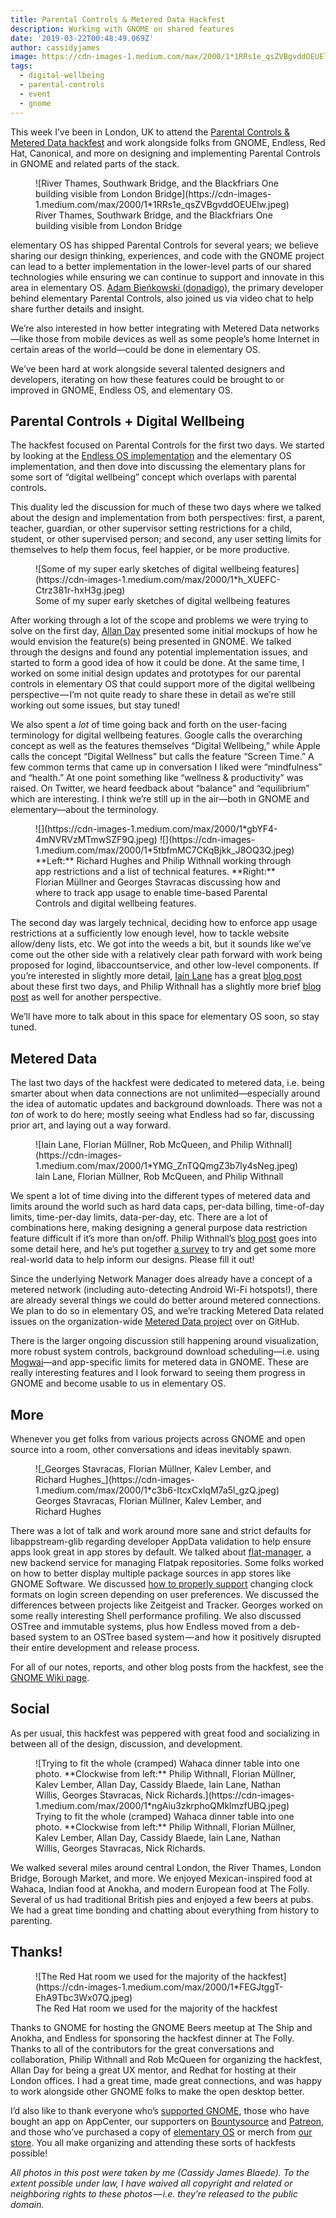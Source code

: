 ```yaml
---
title: Parental Controls & Metered Data Hackfest
description: Working with GNOME on shared features
date: '2019-03-22T00:48:49.069Z'
author: cassidyjames
image: https://cdn-images-1.medium.com/max/2000/1*1RRs1e_qsZVBgvddOEUElw.jpeg
tags:
  - digital-wellbeing
  - parental-controls
  - event
  - gnome
---
```


This week I’ve been in London, UK to attend the [Parental Controls & Metered Data hackfest](https://wiki.gnome.org/Hackfests/ParentalAndMetered2019) and work alongside folks from GNOME, Endless, Red Hat, Canonical, and more on designing and implementing Parental Controls in GNOME and related parts of the stack.

<figure markdown="1">
![River Thames, Southwark Bridge, and the Blackfriars One building visible from London Bridge](https://cdn-images-1.medium.com/max/2000/1*1RRs1e_qsZVBgvddOEUElw.jpeg)
<figcaption>River Thames, Southwark Bridge, and the Blackfriars One building visible from London Bridge</figcaption>
</figure>

elementary OS has shipped Parental Controls for several years; we believe sharing our design thinking, experiences, and code with the GNOME project can lead to a better implementation in the lower-level parts of our shared technologies while ensuring we can continue to support and innovate in this area in elementary OS. [Adam Bieńkowski (donadigo)](https://medium.com/u/38dd75deb7c1), the primary developer behind elementary Parental Controls, also joined us via video chat to help share further details and insight.

We’re also interested in how better integrating with Metered Data networks—like those from mobile devices as well as some people’s home Internet in certain areas of the world—could be done in elementary OS.

We’ve been hard at work alongside several talented designers and developers, iterating on how these features could be brought to or improved in GNOME, Endless OS, and elementary OS.

## Parental Controls + Digital Wellbeing

The hackfest focused on Parental Controls for the first two days. We started by looking at the [Endless OS implementation](https://cloud.gnome.org/s/EAHzDL7Gc24abTk) and the elementary OS implementation, and then dove into discussing the elementary plans for some sort of “digital wellbeing” concept which overlaps with parental controls.

This duality led the discussion for much of these two days where we talked about the design and implementation from both perspectives: first, a parent, teacher, guardian, or other supervisor setting restrictions for a child, student, or other supervised person; and second, any user setting limits for themselves to help them focus, feel happier, or be more productive.

<figure markdown="1">
![Some of my super early sketches of digital wellbeing features](https://cdn-images-1.medium.com/max/2000/1*h_XUEFC-Ctrz381r-hxH3g.jpeg)
<figcaption>Some of my super early sketches of digital wellbeing features</figcaption>
</figure>

After working through a lot of the scope and problems we were trying to solve on the first day, [Allan Day](https://medium.com/u/73708aeee7b1) presented some initial mockups of how he would envision the feature(s) being presented in GNOME. We talked through the designs and found any potential implementation issues, and started to form a good idea of how it could be done. At the same time, I worked on some initial design updates and prototypes for our parental controls in elementary OS that could support more of the digital wellbeing perspective — I’m not quite ready to share these in detail as we’re still working out some issues, but stay tuned!

We also spent a _lot_ of time going back and forth on the user-facing terminology for digital wellbeing features. Google calls the overarching concept as well as the features themselves “Digital Wellbeing,” while Apple calls the concept “Digital Wellness” but calls the feature “Screen Time.” A few common terms that came up in conversation I liked were “mindfulness” and “health.” At one point something like “wellness & productivity” was raised. On Twitter, we heard feedback about “balance” and “equilibrium” which are interesting. I think we’re still up in the air—both in GNOME and elementary—about the terminology.

<figure class="half" markdown="1">
![](https://cdn-images-1.medium.com/max/2000/1*gbYF4-4mNVRVzMTmwSZF9Q.jpeg)
![](https://cdn-images-1.medium.com/max/2000/1*5tbfmMC7CKqBjkk_J8OQ3Q.jpeg)
<figcaption markdown="1">
**Left:** Richard Hughes and Philip Withnall working through app restrictions and a list of technical features. **Right:** Florian Müllner and Georges Stavracas discussing how and where to track app usage to enable time-based Parental Controls and digital wellbeing features.
</figcaption>
</figure>

The second day was largely technical, deciding how to enforce app usage restrictions at a sufficiently low enough level, how to tackle website allow/deny lists, etc. We got into the weeds a bit, but it sounds like we’ve come out the other side with a relatively clear path forward with work being proposed for logind, libaccountservice, and other low-level components. If you’re interested in slightly more detail, [Iain Lane](https://medium.com/u/2e4866472bb7) has a great [blog post](https://blogs.gnome.org/laney/2019/03/19/parental-controls-metered-data-hackfest-days-1-2/) about these first two days, and Philip Withnall has a slightly more brief [blog post](https://tecnocode.co.uk/2019/03/20/parental-controls-hackfest/) as well for another perspective.

We’ll have more to talk about in this space for elementary OS soon, so stay tuned.

## Metered Data

The last two days of the hackfest were dedicated to metered data, i.e. being smarter about when data connections are not unlimited—especially around the idea of automatic updates and background downloads. There was not a _ton_ of work to do here; mostly seeing what Endless had so far, discussing prior art, and laying out a way forward.

<figure markdown="1">
![Iain Lane, Florian Müllner, Rob McQueen, and Philip Withnall](https://cdn-images-1.medium.com/max/2000/1*YMG_ZnTQQmgZ3b7ly4sNeg.jpeg)
<figcaption>Iain Lane, Florian Müllner, Rob McQueen, and Philip Withnall</figcaption>
</figure>

We spent a lot of time diving into the different types of metered data and limits around the world such as hard data caps, per-data billing, time-of-day limits, time-per-day limits, data-per-day, etc. There are a lot of combinations here, making designing a general purpose data restriction feature difficult if it’s more than on/off. Philip Withnall’s [blog post](https://tecnocode.co.uk/2019/03/21/metered-data-hackfest/) goes into some detail here, and he’s put together [a survey](https://www.surveymonkey.co.uk/r/D7BDYBH) to try and get some more real-world data to help inform our designs. Please fill it out!

Since the underlying Network Manager does already have a concept of a metered network (including auto-detecting Android Wi-Fi hotspots!), there are already several things we could do better around metered connections. We plan to do so in elementary OS, and we’re tracking Metered Data related issues on the organization-wide [Metered Data project](https://github.com/orgs/elementary/projects/48) over on GitHub.

There is the larger ongoing discussion still happening around visualization, more robust system controls, background download scheduling—i.e. using [Mogwai](https://gitlab.freedesktop.org/pwithnall/mogwai)—and app-specific limits for metered data in GNOME. These are really interesting features and I look forward to seeing them progress in GNOME and become usable to us in elementary OS.

## More

Whenever you get folks from various projects across GNOME and open source into a room, other conversations and ideas inevitably spawn.

<figure markdown="1">
![_Georges Stavracas, Florian Müllner, Kalev Lember, and Richard Hughes_](https://cdn-images-1.medium.com/max/2000/1*c3b6-ItcxCxlqM7a5l_gzQ.jpeg)
<figcaption>Georges Stavracas, Florian Müllner, Kalev Lember, and Richard Hughes</figcaption>
</figure>

There was a lot of talk and work around more sane and strict defaults for libappstream-glib regarding developer AppData validation to help ensure apps look great in app stores by default. We talked about [flat-manager](https://blogs.gnome.org/alexl/2019/03/19/introducing-flat-manager/), a new backend service for managing Flatpak repositories. Some folks worked on how to better display multiple package sources in app stores like GNOME Software. We discussed [how to properly support](https://gitlab.freedesktop.org/accountsservice/accountsservice/issues/70) changing clock formats on login screen depending on user preferences. We discussed the differences between projects like Zeitgeist and Tracker. Georges worked on some really interesting Shell performance profiling. We also discussed OSTree and immutable systems, plus how Endless moved from a deb-based system to an OSTree based system — and how it positively disrupted their entire development and release process.

For all of our notes, reports, and other blog posts from the hackfest, see the [GNOME Wiki page](https://wiki.gnome.org/Hackfests/ParentalAndMetered2019#reports).

## Social

As per usual, this hackfest was peppered with great food and socializing in between all of the design, discussion, and development.

<figure markdown="1">
![Trying to fit the whole (cramped) Wahaca dinner table into one photo. **Clockwise from left:** Philip Withnall, Florian Müllner, Kalev Lember, Allan Day, Cassidy Blaede, Iain Lane, Nathan Willis, Georges Stavracas, Nick Richards.](https://cdn-images-1.medium.com/max/2000/1*ngAiu3zkrphoQMklmzfUBQ.jpeg)
<figcaption markdown="1">
Trying to fit the whole (cramped) Wahaca dinner table into one photo. **Clockwise from left:** Philip Withnall, Florian Müllner, Kalev Lember, Allan Day, Cassidy Blaede, Iain Lane, Nathan Willis, Georges Stavracas, Nick Richards.
</figcaption>
</figure>

We walked several miles around central London, the River Thames, London Bridge, Borough Market, and more. We enjoyed Mexican-inspired food at Wahaca, Indian food at Anokha, and modern European food at The Folly. Several of us had traditional British pies and enjoyed a few beers at pubs. We had a great time bonding and chatting about everything from history to parenting.

## Thanks!

<figure markdown="1">
![The Red Hat room we used for the majority of the hackfest](https://cdn-images-1.medium.com/max/2000/1*FEGJtggT-EhA9Tbc3Wx07Q.jpeg)
<figcaption>The Red Hat room we used for the majority of the hackfest</figcaption>
</figure>

Thanks to GNOME for hosting the GNOME Beers meetup at The Ship and Anokha, and Endless for sponsoring the hackfest dinner at The Folly. Thanks to all of the contributors for the great conversations and collaboration, Philip Withnall and Rob McQueen for organizing the hackfest, Allan Day for being a great UX mentor, and Redhat for hosting at their London offices. I had a great time, made great connections, and was happy to work alongside other GNOME folks to make the open desktop better.

I’d also like to thank everyone who’s [supported GNOME](https://www.gnome.org/support-gnome/), those who have bought an app on AppCenter, our supporters on [Bountysource](https://salt.bountysource.com/teams/elementary) and [Patreon](https://www.patreon.com/elementary), and those who’ve purchased a copy of [elementary OS](https://elementary.io/) or merch from [our store](https://elementary.io/store/). You all make organizing and attending these sorts of hackfests possible!

_All photos in this post were taken by me (Cassidy James Blaede). To the extent possible under law, I have waived all copyright and related or neighboring rights to these photos — i.e. they’re released to the public domain._

